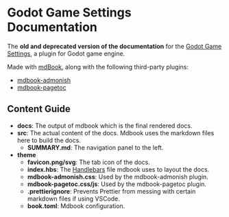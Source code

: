# Godot Game Settings Documentation

The **old and deprecated version of the documentation** for the [Godot Game Settings](https://github.com/c16s8/godot-game-settings), a plugin for Godot game engine.

Made with [mdBook](https://github.com/rust-lang/mdBook), along with the following third-party plugins:

- [mdbook-admonish](https://github.com/tommilligan/mdbook-admonish)
- [mdbook-pagetoc](https://github.com/slowsage/mdbook-pagetoc)

## Content Guide

- **docs**: The output of mdbook which is the final rendered docs.
- **src**: The actual content of the docs. Mdbook uses the markdown files here to build the docs.
  - **SUMMARY.md**: The navigation panel to the left.
- **theme**
  - **favicon.png/svg**: The tab icon of the docs.
  - **index.hbs**: The [Handlebars](https://handlebarsjs.com/) file mdbook uses to layout the docs.
  - **mdbook-admonish.css**: Used by the mdbook-admonish plugin.
  - **mdbook-pagetoc.css/js**: Used by the mdbook-pagetoc plugin.
  - **.prettierignore**: Prevents Prettier from messing with certain markdown files if using VSCode.
  - **book.toml**: Mdbook configuration.
